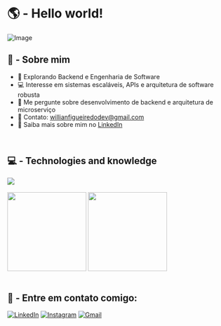 
<h1>🌎 -  Hello world!</h1>
<p align="center">
  
  ![Image](https://github.com/user-attachments/assets/f1e53d40-f8a9-4ec9-8bbf-6060f692a87d)
  
</p>


<h2 align="left">
  🧠 - Sobre mim
</h2>

- 🚀 Explorando Backend e Engenharia de Software
- 💻 Interesse em sistemas escaláveis, APIs e arquitetura de software robusta
- 🔧 Me pergunte sobre desenvolvimento de backend e arquitetura de microserviço
- 📧 Contato: willianfigueiredodev@gmail.com
- 🔗 Saiba mais sobre mim no [LinkedIn](https://www.linkedin.com/in/willianfigueiredodev/)

<br>

<h2 align="left"> 
  💻 - Technologies and knowledge
</h2>

<div align="left"> 
<img src="https://skillicons.dev/icons?i=js,ts,nodejs,react,cs,dotnet,linux,git,github,figma,html,css,bootstrap,tailwind,vscode" />
</div>

<br>

<div align="left">

<img height="180em" src="https://github-readme-stats.vercel.app/api?username=willianfigueiredodev&show_icons=true&theme=radical"/>

<img height="180em" src="https://github-readme-stats.vercel.app/api/top-langs/?username=willianfigueiredodev&layout=compact&langs_count=7&theme=radical"/>

</div>

<br>

<h2 align="left"> 
  🔗 - Entre em contato comigo:
</h2>

<div align="left"> 

<a href="https://www.linkedin.com/in/willianfigueiredodev/" target="_blank"><img src="https://img.shields.io/badge/-LinkedIn-0A66C2?style=for-the-badge&logo=linkedin&logoColor=white" alt="LinkedIn"></a>
<a href="https://www.instagram.com/willianfigueiredodev/" target="_blank"><img src="https://img.shields.io/badge/-Instagram-E4405F?style=for-the-badge&logo=instagram&logoColor=white" alt="Instagram"></a>
<a href="mailto:willianfigueiredodev@gmail.com" target="_blank"><img src="https://img.shields.io/badge/-Gmail-D14836?style=for-the-badge&logo=gmail&logoColor=white" alt="Gmail"></a>

</div>

